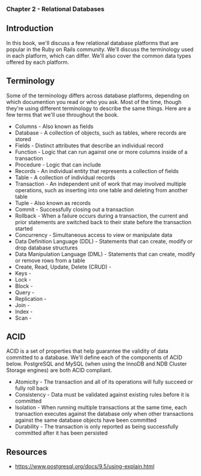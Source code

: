### Chapter 2 - Relational Databases

## Introduction

In this book, we'll discuss a few relational database platforms that are popular in the Ruby on Rails community. We'll discuss the terminology used in each platform, which can differ. We'll also cover the common data types offered by each platform.

## Terminology

Some of the terminology differs across database platforms, depending on which documention you read or who you ask. Most of the time, though they're using different terminology to describe the same things. Here are a few terms that we'll use throughout the book.

* Columns - Also known as fields
* Database - A collection of objects, such as tables, where records are stored
* Fields - Distinct attributes that describe an individual record
* Function - Logic that can run against one or more columns inside of a transaction
* Procedure - Logic that can include 
* Records - An individual entity that represents a collection of fields
* Table - A collection of individual records
* Transaction - An independent unit of work that may involved multiple operations, such as inserting into one table and deleting from another table
* Tuple - Also known as records
* Commit - Successfully closing out a transaction
* Rollback - When a failure occurs during a transaction, the current and prior statements are switched back to their state before the transaction started
* Concurrency - Simultaneous access to view or manipulate data
* Data Definition Language (DDL) - Statements that can create, modify or drop database structures
* Data Manipulation Language (DML) - Statements that can create, modify or remove rows from a table
* Create, Read, Update, Delete (CRUD) - 
* Keys - 
* Lock - 
* Block - 
* Query - 
* Replication - 
* Join - 
* Index - 
* Scan - 


## ACID

ACID is a set of properties that help guarantee the validity of data committed to a database. We'll define each of the components of ACID below. PostgreSQL and MySQL (when using the InnoDB and NDB Cluster Storage engines) are both ACID compliant.

* Atomicity - The transaction and all of its operations will fully succeed or fully roll back
* Consistency - Data must be validated against existing rules before it is committed
* Isolation - When running multiple transactions at the same time, each transaction executes against the database only when other transactions against the same database objects have been committed
* Durability - The transaction is only reported as being successfully committed after it has been persisted

## Resources

* https://www.postgresql.org/docs/9.5/using-explain.html
